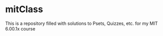 # mitClass
This is a repository filled with solutions to Psets, Quizzes, etc. for my MIT 6.00.1x course 
